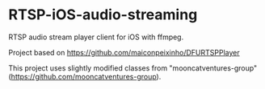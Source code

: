 # RTSP-iOS-audio-streaming

RTSP audio stream player client for iOS with ffmpeg. 

Project based on https://github.com/maiconpeixinho/DFURTSPPlayer

This project uses slightly modified classes from "mooncatventures-group" (https://github.com/mooncatventures-group).

